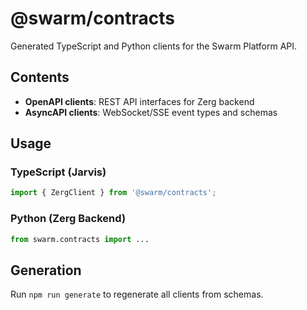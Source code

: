 # @swarm/contracts

Generated TypeScript and Python clients for the Swarm Platform API.

## Contents

- **OpenAPI clients**: REST API interfaces for Zerg backend
- **AsyncAPI clients**: WebSocket/SSE event types and schemas

## Usage

### TypeScript (Jarvis)
```typescript
import { ZergClient } from '@swarm/contracts';
```

### Python (Zerg Backend)
```python
from swarm.contracts import ...
```

## Generation

Run `npm run generate` to regenerate all clients from schemas.
